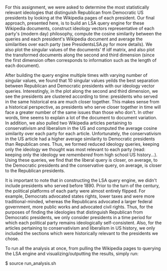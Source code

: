 For this assignment, we were asked to determine the most statistically relevant ideologies that distinguish Republican from Democratic US presidents by looking at the Wikipedia pages of each president. Our final approach, presented here, is to build an LSA query engine for these Wikipedia documents, construct ideology vectors representative of each party's (modern day) philosophy, compute the cosine similarity between the queries and each president's Wikipedia document and average the similarities over each party (see PresidentsLSA.py for more details). We also plot the singular values of the documents' tf idf matrix, and also plot the transformed documents along the second and third dimension (since the first dimension often corresponds to information such as the length of each document). 

After building the query engine multiple times with varying number of singular values, we found that 10 singular values yeilds the best separation between Republican and Democratic presidents with our ideology vector queries. Interestingly, in the plot along the second and third dimension, we see the presidents are clustered according to time: presidents who served in the same historical era are much closer together. This makes sense from a historical perspective, as presidents who serve closer together in time will face a greater number of the same issues than those who don't. In other words, time seems to explain a lot of the document to document variation. In addition, we also pulled two Wikipedia articles pertaining to conservativism and liberalism in the US and computed the average cosine similarity over each party for each article. Unfortunately, the conservativism in the US article had a higher average similarity to Democratic presidents than Republican ones. Thus, we formed reduced ideology queries, keeping only the ideology we thought was most relevant to each party (read: keeping only the ideology we _remembered_ from high school US history...). Using these queries, we find that the liberal query is closer, on average, to the Democratic presidents and the conservative query, on average, is closer to the Republican presidents.

It is important to note that in constructing the LSA query engine, we didn't include presidents who served before 1890. Prior to the turn of the century, the political platforms of each party were almost entirely flipped. For example, Democrats advocated states rights, lower taxes and were more traditional-minded, whereas the Republicans advocated a larger federal government, more public works and advocated civil rights. Thus, for the purposes of finding the ideologies that distinguish Republican from Democratic presidents, we only consider presidents in a time period for which each political party remains ideologically self-consistent. Also, for the articles pertaining to conservativism and liberalism in US history, we only included the sections which were historically relevant to the presidents we chose.

To run all the analysis at once, from pulling the Wikipedia pages to querying the LSA engine and visualizing/outputting the results, simply run:

$ source run_analysis.sh